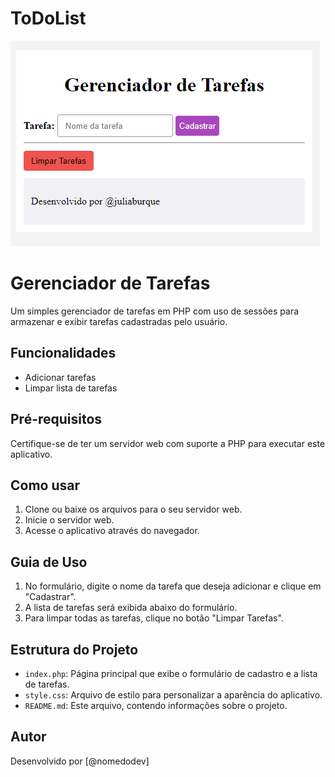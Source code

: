 # ToDoList
![image info](img/Captura.img1.png)

# Gerenciador de Tarefas
Um simples gerenciador de tarefas em PHP com uso de sessões para armazenar e exibir tarefas cadastradas pelo usuário.

## Funcionalidades
- Adicionar tarefas
- Limpar lista de tarefas

## Pré-requisitos
Certifique-se de ter um servidor web com suporte a PHP para executar este aplicativo.

## Como usar
1. Clone ou baixe os arquivos para o seu servidor web.
2. Inicie o servidor web.
3. Acesse o aplicativo através do navegador.

## Guia de Uso
1. No formulário, digite o nome da tarefa que deseja adicionar e clique em "Cadastrar".
2. A lista de tarefas será exibida abaixo do formulário.
3. Para limpar todas as tarefas, clique no botão "Limpar Tarefas".

## Estrutura do Projeto
- `index.php`: Página principal que exibe o formulário de cadastro e a lista de tarefas.
- `style.css`: Arquivo de estilo para personalizar a aparência do aplicativo.
- `README.md`: Este arquivo, contendo informações sobre o projeto.

## Autor
Desenvolvido por [@nomedodev] 

